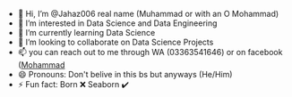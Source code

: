 - 👋 Hi, I’m @Jahaz006 real name (Muhammad or with an O Mohammad)
- 👀 I’m interested in Data Science and Data Engineering
- 🌱 I’m currently learning Data Science
- 💞️ I’m looking to collaborate on Data Science Projects
- 📫 you can reach out to me through WA (03363541646) or on facebook ([Mohammad](https://www.facebook.com/profile.php?id=100043682851209)
- 😄 Pronouns: Don't belive in this bs but anyways (He/Him)
- ⚡ Fun fact: Born ❌ Seaborn ✔️

<!---
Jahaz006/Jahaz006 is a ✨ special ✨ repository because its `README.md` (this file) appears on your GitHub profile.
You can click the Preview link to take a look at your changes.
--->
